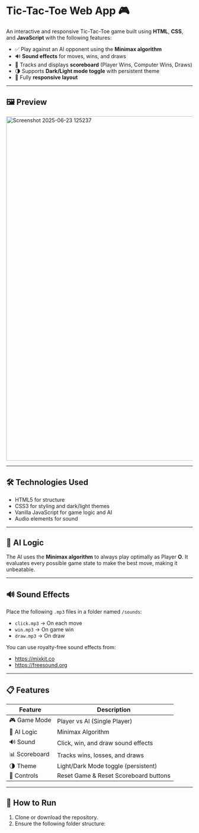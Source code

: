 # Tic-Tac-Toe Web App 🎮

An interactive and responsive Tic-Tac-Toe game built using **HTML**, **CSS**, and **JavaScript** with the following features:

- ✅ Play against an AI opponent using the **Minimax algorithm**
- 🔊 **Sound effects** for moves, wins, and draws
- 🧠 Tracks and displays **scoreboard** (Player Wins, Computer Wins, Draws)
- 🌗 Supports **Dark/Light mode toggle** with persistent theme
- 📱 Fully **responsive layout**

---

## 🖼️ Preview

 <img width="929" alt="Screenshot 2025-06-23 125237" src="https://github.com/user-attachments/assets/7401128e-56e8-4266-aa5c-be159185b555" />

---

## 🛠️ Technologies Used

- HTML5 for structure
- CSS3 for styling and dark/light themes
- Vanilla JavaScript for game logic and AI
- Audio elements for sound

---

## 🧠 AI Logic

The AI uses the **Minimax algorithm** to always play optimally as Player **O**. It evaluates every possible game state to make the best move, making it unbeatable.

---

## 🔊 Sound Effects

Place the following `.mp3` files in a folder named `/sounds`:

- `click.mp3` → On each move
- `win.mp3` → On game win
- `draw.mp3` → On draw

You can use royalty-free sound effects from:
- https://mixkit.co
- https://freesound.org

---

## 📋 Features

| Feature         | Description                            |
|----------------|----------------------------------------|
| 🎮 Game Mode   | Player vs AI (Single Player)           |
| 🧠 AI Logic    | Minimax Algorithm                      |
| 🔊 Sound       | Click, win, and draw sound effects     |
| 📊 Scoreboard  | Tracks wins, losses, and draws         |
| 🌗 Theme       | Light/Dark Mode toggle (persistent)    |
| 🔁 Controls    | Reset Game & Reset Scoreboard buttons  |

---

## 🚀 How to Run

1. Clone or download the repository.
2. Ensure the following folder structure:

